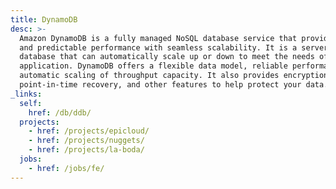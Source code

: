 ```yaml
---
title: DynamoDB
desc: >-
  Amazon DynamoDB is a fully managed NoSQL database service that provides fast
  and predictable performance with seamless scalability. It is a serverless
  database that can automatically scale up or down to meet the needs of your
  application. DynamoDB offers a flexible data model, reliable performance, and
  automatic scaling of throughput capacity. It also provides encryption at rest,
  point-in-time recovery, and other features to help protect your data.
_links:
  self:
    href: /db/ddb/
  projects:
    - href: /projects/epicloud/
    - href: /projects/nuggets/
    - href: /projects/la-boda/
  jobs:
    - href: /jobs/fe/
---
```

